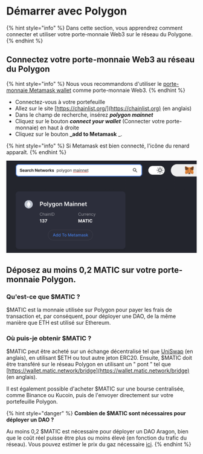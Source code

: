 # Démarrer avec Polygon

{% hint style="info" %}
Dans cette section, vous apprendrez comment connecter et utiliser votre porte-monnaie Web3 sur le réseau du Polygone.
{% endhint %}

## Connectez votre porte-monnaie Web3 au réseau du Polygon

{% hint style="info" %}
Nous vous recommandons d'utiliser le [porte-monnaie Metamask wallet](./) comme porte-monnaie Web3.&#x20;
{% endhint %}

* Connectez-vous à votre portefeuille&#x20;
* Allez sur le site [https://chainlist.org/](https://chainlist.org) (en anglais)
* Dans le champ de recherche, insérez _**polygon mainnet**_&#x20;
* Cliquez sur le bouton _**connect your wallet**_ (Connecter votre porte-monnaie) en haut à droite
* Cliquez sur le bouton **\_add to Metamask** \_.

{% hint style="info" %}
Si Metamask est bien connecté, l'icône du renard apparaît.
{% endhint %}

![Ajouter le réseau Polygon à Metamask en utilisant chainlist.org](<../../.gitbook/assets/Schermata 2022-01-26 alle 23.22.13.png>)

## Déposez au moins 0,2 MATIC sur votre porte-monnaie Polygon.

### Qu'est-ce que $MATIC ?

$MATIC est la monnaie utilisée sur Polygon pour payer les frais de transaction et, par conséquent, pour déployer une DAO, de la même manière que ETH est utilisé sur Ethereum.

### Où puis-je obtenir $MATIC ?

$MATIC peut être acheté sur un échange décentralisé tel que [UniSwap](https://app.uniswap.org/#/swap) (en anglais), en utilisant $ETH ou tout autre jeton ERC20. Ensuite, $MATIC doit être transféré sur le réseau Polygon en utilisant un " pont " tel que [https://wallet.matic.network/bridge](https://wallet.matic.network/bridge) (en anglais).

Il est également possible d'acheter $MATIC sur une bourse centralisée, comme Binance ou Kucoin, puis de l'envoyer directement sur votre portefeuille Polygon.

{% hint style="danger" %}
**Combien de $MATIC sont nécessaires pour déployer un DAO ?**&#x20;

Au moins 0,2 $MATIC est nécessaire pour déployer un DAO Aragon, bien que le coût réel puisse être plus ou moins élevé (en fonction du trafic du réseau). Vous pouvez estimer le prix du gaz nécessaire [ici](gas-tracker.md).
{% endhint %}
